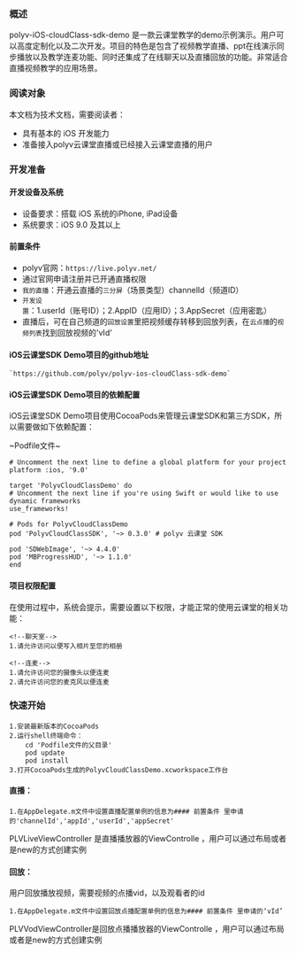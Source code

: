 ### 概述

polyv-iOS-cloudClass-sdk-demo 是一款云课堂教学的demo示例演示。用户可以高度定制化以及二次开发。项目的特色是包含了视频教学直播、ppt在线演示同步播放以及教学连麦功能、同时还集成了在线聊天以及直播回放的功能。非常适合直播视频教学的应用场景。

### 阅读对象

本文档为技术文档，需要阅读者：

- 具有基本的 iOS 开发能力
- 准备接入polyv云课堂直播或已经接入云课堂直播的用户

### 开发准备

#### 开发设备及系统

- 设备要求：搭载 iOS 系统的iPhone, iPad设备
- 系统要求：iOS 9.0 及其以上

#### 前置条件

- polyv官网：`https://live.polyv.net/`
- 通过官网申请注册并已开通直播权限
- `我的直播`：开通云直播的`三分屏`（场景类型）channelId（频道ID）
- `开发设置`：1.userId（账号ID）；2.AppID（应用ID）；3.AppSecret（应用密匙）
- 直播后，可在自己频道的`回放设置`里把视频缓存转移到回放列表，在`云点播`的`视频列表`找到回放视频的'vId'

#### iOS云课堂SDK Demo项目的github地址
    `https://github.com/polyv/polyv-ios-cloudClass-sdk-demo` 

#### iOS云课堂SDK Demo项目的依赖配置

   iOS云课堂SDK Demo项目使用CocoaPods来管理云课堂SDK和第三方SDK，所以需要做如下依赖配置：
   
~Podfile文件~
```
# Uncomment the next line to define a global platform for your project
platform :ios, '9.0'

target 'PolyvCloudClassDemo' do
# Uncomment the next line if you're using Swift or would like to use dynamic frameworks
use_frameworks!

# Pods for PolyvCloudClassDemo
pod 'PolyvCloudClassSDK', '~> 0.3.0' # polyv 云课堂 SDK

pod 'SDWebImage', '~> 4.4.0'
pod 'MBProgressHUD', '~> 1.1.0'
end
```

#### 项目权限配置

​    在使用过程中，系统会提示，需要设置以下权限，才能正常的使用云课堂的相关功能：

```
<!--聊天室-->
1.请允许访问以便写入相片至您的相册

<!--连麦-->
1.请允许访问您的摄像头以便连麦
2.请允许访问您的麦克风以便连麦
```

### 快速开始
```
1.安装最新版本的CocoaPods
2.运行shell终端命令：
    cd 'Podfile文件的父目录'
    pod update
    pod install
3.打开CocoaPods生成的PolyvCloudClassDemo.xcworkspace工作台
```

####    直播：

```
1.在AppDelegate.m文件中设置直播配置单例的信息为#### 前置条件 里申请的'channelId','appId','userId','appSecret'
```

PLVLiveViewController 是直播播放器的ViewControlle ，用户可以通过布局或者是new的方式创建实例

#### 回放：

用户回放播放视频，需要视频的点播vid，以及观看者的id

```
1.在AppDelegate.m文件中设置回放点播配置单例的信息为#### 前置条件 里申请的‘vId’
```
PLVVodViewController是回放点播播放器的ViewControlle ，用户可以通过布局或者是new的方式创建实例

### 





